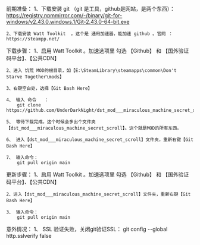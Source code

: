 前期准备：
    1、下载安装 git  （git 是工具，github是网站，是两个东西）： https://registry.npmmirror.com/-/binary/git-for-windows/v2.43.0.windows.1/Git-2.43.0-64-bit.exe
    
    2、下载安装 Watt Toolkit  。这个是 通用加速器，能加速 github 。官网 ：  https://steampp.net/
    

下载步骤：
    1、启用 Watt Toolkit 。加速选项里  勾选 【Github】  和 【国外验证码平台】、【公共CDN】

    2、进入 饥荒 MOD的根目录，如【E:\SteamLibrary\steamapps\common\Don't Starve Together\mods】

    3、右键空白处，选择【Git Bash Here】

    4、 输入 命令   ：     
        git clone https://github.com/UnderDarkNight/dst_mod___miraculous_machine_secret_scroll.git

    5、 等待下载完成。这个时候会多出个文件夹【dst_mod___miraculous_machine_secret_scroll】。这个就是MOD的所有东西。

    6、 进入【dst_mod___miraculous_machine_secret_scroll】文件夹，重新右键【Git Bash Here】

    7、 输入命令：
        git pull origin main

更新步骤：
    1、启用 Watt Toolkit 。加速选项里  勾选 【Github】  和 【国外验证码平台】、【公共CDN】

    2、进入【dst_mod___miraculous_machine_secret_scroll】文件夹，重新右键【Git Bash Here】

    3、 输入命令：
        git pull origin main

意外情况：
    1、 SSL 验证失败，关闭git验证SSL：  git config --global http.sslverify false